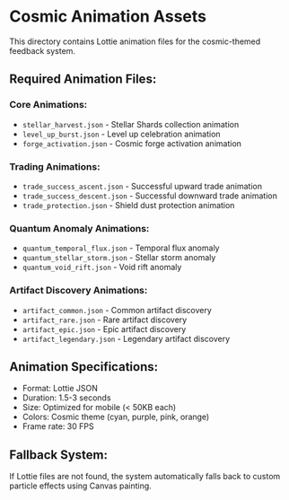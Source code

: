 # Cosmic Animation Assets

This directory contains Lottie animation files for the cosmic-themed feedback system.

## Required Animation Files:

### Core Animations:
- `stellar_harvest.json` - Stellar Shards collection animation
- `level_up_burst.json` - Level up celebration animation
- `forge_activation.json` - Cosmic forge activation animation

### Trading Animations:
- `trade_success_ascent.json` - Successful upward trade animation
- `trade_success_descent.json` - Successful downward trade animation
- `trade_protection.json` - Shield dust protection animation

### Quantum Anomaly Animations:
- `quantum_temporal_flux.json` - Temporal flux anomaly
- `quantum_stellar_storm.json` - Stellar storm anomaly
- `quantum_void_rift.json` - Void rift anomaly

### Artifact Discovery Animations:
- `artifact_common.json` - Common artifact discovery
- `artifact_rare.json` - Rare artifact discovery
- `artifact_epic.json` - Epic artifact discovery
- `artifact_legendary.json` - Legendary artifact discovery

## Animation Specifications:
- Format: Lottie JSON
- Duration: 1.5-3 seconds
- Size: Optimized for mobile (< 50KB each)
- Colors: Cosmic theme (cyan, purple, pink, orange)
- Frame rate: 30 FPS

## Fallback System:
If Lottie files are not found, the system automatically falls back to custom particle effects using Canvas painting.